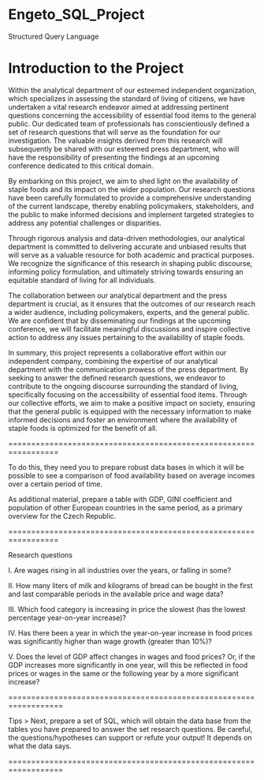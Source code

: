 # Engeto_SQL_Project
  Structured Query Language 
  
  Introduction to the Project
===============================================================  

Within the analytical department of our esteemed independent organization, which specializes in assessing the standard of living of citizens, we have undertaken a vital research endeavor aimed at addressing pertinent questions concerning the accessibility of essential food items to the general public. Our dedicated team of professionals has conscientiously defined a set of research questions that will serve as the foundation for our investigation. The valuable insights derived from this research will subsequently be shared with our esteemed press department, who will have the responsibility of presenting the findings at an upcoming conference dedicated to this critical domain.

By embarking on this project, we aim to shed light on the availability of staple foods and its impact on the wider population. Our research questions have been carefully formulated to provide a comprehensive understanding of the current landscape, thereby enabling policymakers, stakeholders, and the public to make informed decisions and implement targeted strategies to address any potential challenges or disparities.

Through rigorous analysis and data-driven methodologies, our analytical department is committed to delivering accurate and unbiased results that will serve as a valuable resource for both academic and practical purposes. We recognize the significance of this research in shaping public discourse, informing policy formulation, and ultimately striving towards ensuring an equitable standard of living for all individuals.

The collaboration between our analytical department and the press department is crucial, as it ensures that the outcomes of our research reach a wider audience, including policymakers, experts, and the general public. We are confident that by disseminating our findings at the upcoming conference, we will facilitate meaningful discussions and inspire collective action to address any issues pertaining to the availability of staple foods.

In summary, this project represents a collaborative effort within our independent company, combining the expertise of our analytical department with the communication prowess of the press department. By seeking to answer the defined research questions, we endeavor to contribute to the ongoing discourse surrounding the standard of living, specifically focusing on the accessibility of essential food items. Through our collective efforts, we aim to make a positive impact on society, ensuring that the general public is equipped with the necessary information to make informed decisions and foster an environment where the availability of staple foods is optimized for the benefit of all.

=================================================================

To do this, they need you to prepare robust data bases in which it will be possible to see a comparison of food availability based on average incomes over a certain period of time.


As additional material, prepare a table with GDP, GINI coefficient and population of other European countries in the same period, as a primary overview for the Czech Republic.

=================================================================

Research questions

I.     Are wages rising in all industries over the years, or falling in some?

II.    How many liters of milk and kilograms of bread can be bought in the first and last comparable periods in the available price and wage data?

III.   Which food category is increasing in price the slowest (has the lowest percentage year-on-year increase)?

IV.    Has there been a year in which the year-on-year increase in food prices was significantly higher than wage growth (greater than 10%)?

V.     Does the level of GDP affect changes in wages and food prices? Or, if the GDP increases more significantly in one year, will this be reflected in food prices or wages in the same or the following year by a more significant increase?

==================================================================

Tips > Next, prepare a set of SQL, which will obtain the data base from the tables you have prepared to answer the set research questions. Be careful, the questions/hypotheses can support or refute your output! It depends on what the data says.

==================================================================

